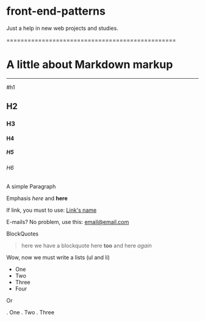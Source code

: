 # front-end-patterns
Just a help in new web projects and studies.

================================================

# A little about Markdown markup

-------------------------------

#h1
## H2
### H3
#### H4
##### H5
###### H6

A simple Paragraph

Emphasis _here_ and **here**

If link, you must to use: [Link's name](http://google.com "any message here!")

E-mails? No problem, use this: <email@email.com>

BlockQuotes

> here we have a blockquote
> here **too**
> and here _again_

Wow, now we must write a lists (ul and li)

* One
* Two
* Three
* Four

Or

. One
. Two
. Three

